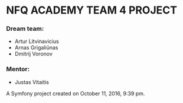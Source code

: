 #  NFQ ACADEMY TEAM 4 PROJECT
### Dream team:
* Artur Litvinavicius  
* Arnas Grigaliūnas  
* Dmitrij Voronov  
### Mentor:
* Justas Vitaitis  

A Symfony project created on October 11, 2016, 9:39 pm.

